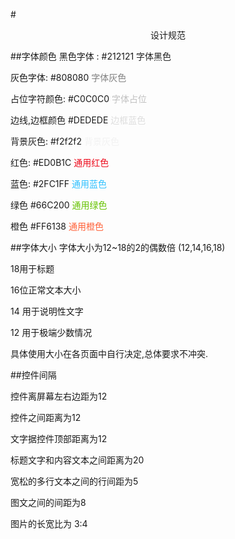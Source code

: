 #<center>设计规范</center >

##字体颜色
黑色字体 : #212121 
<font color=#212121> 字体黑色</font>

灰色字体: #808080
<font color=#808080> 字体灰色</font>

占位字符颜色: #C0C0C0
<font color=#C0C0C0> 字体占位</font>

边线,边框颜色 #DEDEDE
<font color=#DEDEDE> 边框蓝色</font>

背景灰色: #f2f2f2
<font color=#f2f2f2> 背景灰色</font>

红色: #ED0B1C
<font color=#ED0B1C> 通用红色</font>

蓝色: #2FC1FF
<font color=#2FC1FF> 通用蓝色</font>


绿色 #66C200
<font color=#66C200> 通用绿色</font>

橙色 #FF6138
<font color=#FF6138> 通用橙色</font>

##字体大小
字体大小为12~18的2的偶数倍 (12,14,16,18)

18用于标题

16位正常文本大小

14 用于说明性文字

12 用于极端少数情况

具体使用大小在各页面中自行决定,总体要求不冲突.

##控件间隔

控件离屏幕左右边距为12

控件之间距离为12

文字据控件顶部距离为12

标题文字和内容文本之间距离为20

宽松的多行文本之间的行间距为5

图文之间的间距为8

图片的长宽比为 3:4









